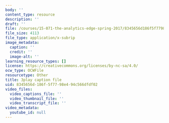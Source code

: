 ```yaml
---
body: ''
content_type: resource
description: ''
draft: ''
file: /courses/15-071-the-analytics-edge-spring-2017/8345656d186f5f7798e494c566dfdf02_7QJyMB9qGQg.vtt
file_size: 4113
file_type: application/x-subrip
image_metadata:
  caption: ''
  credit: ''
  image-alt: ''
learning_resource_types: []
license: https://creativecommons.org/licenses/by-nc-sa/4.0/
ocw_type: OCWFile
resourcetype: Other
title: 3play caption file
uid: 8345656d-186f-5f77-98e4-94c566dfdf02
video_files:
  video_captions_file: ''
  video_thumbnail_file: ''
  video_transcript_file: ''
video_metadata:
  youtube_id: null
---
```

